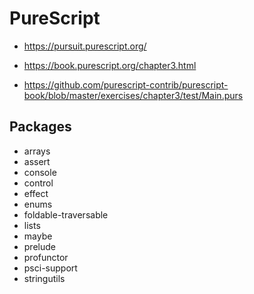 # PureScript

* https://pursuit.purescript.org/

* https://book.purescript.org/chapter3.html
* https://github.com/purescript-contrib/purescript-book/blob/master/exercises/chapter3/test/Main.purs

## Packages

- arrays
- assert
- console
- control
- effect
- enums
- foldable-traversable
- lists
- maybe
- prelude
- profunctor
- psci-support
- stringutils
